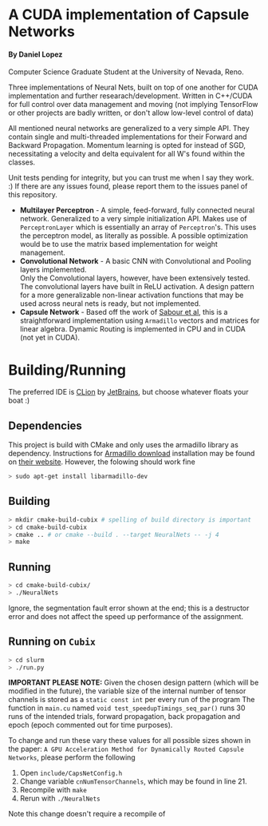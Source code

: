 # A CUDA implementation of Capsule Networks 
#### By Daniel Lopez
Computer Science Graduate Student at the University of Nevada, Reno.

Three implementations of Neural Nets, built on top of one another for CUDA implementation and further researach/development.
Written in C++/CUDA for full control over data management and moving (not implying TensorFlow or other projects are badly written, or don't allow low-level control of data)

All mentioned neural networks are generalized to a very simple API.
They contain single and multi-threaded implementations for their Forward and Backward Propagation.
Momentum learning is opted for instead of SGD, necessitating a velocity and delta equivalent for all W's found within the classes.

Unit tests pending for integrity, but you can trust me when I say they work. :)
If there are any issues found, please report them to the issues panel of this repository.

 - __Multilayer Perceptron__ - A simple, feed-forward, fully connected neural network.
 Generalized to a very simple initialization API.  Makes use of `PerceptronLayer` which is essentially an array of `Perceptron`'s.
 This uses the perceptron model, as literally as possible.  A possible optimization would be to use the matrix based implementation for weight management.
 - __Convolutional Network__ - A basic CNN with Convolutional and Pooling layers implemented.  
 Only the Convolutional layers, however, have been extensively tested.
 The convolutional layers have built in ReLU activation.
 A design pattern for a more generalizable non-linear activation functions that may be used across neural nets is ready, but not implemented.
 - __Capsule Network__ - Based off the work of [Sabour et al](https://arxiv.org/abs/1710.09829), this is a straightforward implementation using `Armadillo` vectors and matrices for linear algebra.
 Dynamic Routing is implemented in CPU and in CUDA (not yet in CUDA).
 

# Building/Running
The preferred IDE is [CLion](https://www.jetbrains.com/clion/) by [JetBrains](https://www.jetbrains.com/), but choose whatever floats your boat :)

## Dependencies
This project is build with CMake and only uses the armadillo library as dependency.
Instructions for [Armadillo download](http://arma.sourceforge.net) installation may be found on [their website](http://arma.sourceforge.net).
However, the folowing should work fine
```bash
> sudo apt-get install libarmadillo-dev
```

## Building
```bash
> mkdir cmake-build-cubix # spelling of build directory is important
> cd cmake-build-cubix
> cmake .. # or cmake --build . --target NeuralNets -- -j 4
> make
```
## Running
```bash
> cd cmake-build-cubix/
> ./NeuralNets
```
Ignore, the segmentation fault error shown at the end; this is a destructor error and does not affect the speed up performance of the assignment.

## Running on `Cubix`
```bash
> cd slurm
> ./run.py
```

__IMPORTANT PLEASE NOTE:__ 
Given the chosen design pattern (which will be modified in the future), the variable size of the internal number of tensor channels is stored as a `static const int` per every run of the program
The function in `main.cu` named `void test_speedupTimings_seq_par()` runs 30 runs of the intended trials, forward propagation, back propagation and epoch (epoch commented out for time purposes).

To change and run these vary these values for all possible sizes shown in the paper: `A GPU Acceleration Method for Dynamically Routed Capsule Networks`, please perform the following

1. Open `include/CapsNetConfig.h`
2. Change variable `cnNumTensorChannels`, which may be found in line 21.
3. Recompile with `make`
4. Rerun with `./NeuralNets`

Note this change doesn't require a recompile of 

